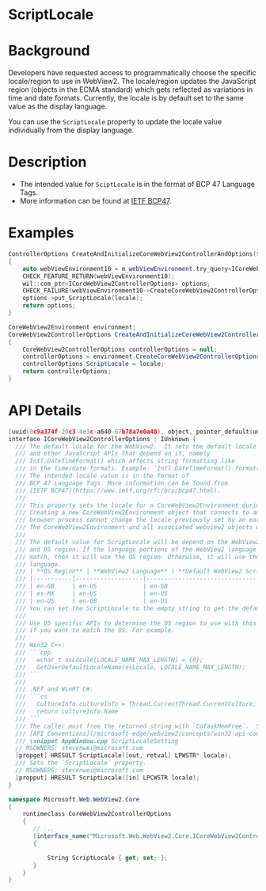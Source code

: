 ScriptLocale
===

# Background
Developers have requested access to programmatically choose the specific locale/region to use in WebView2. 
The locale/region updates the JavaScript region (objects in the ECMA standard) which gets reflected as
variations in time and date formats. Currently, the locale is by default set to the same value as the 
display language. 

You can use the `ScriptLocale` property to update the locale value individually from the display
language.

# Description
* The intended value for `SciptLocale` is in the format of BCP 47 Language Tags. 
* More information can be found at [IETF BCP47](https://www.ietf.org/rfc/bcp/bcp47.html).
# Examples
```cpp
ControllerOptions CreateAndInitializeCoreWebView2ControllerAndOptions(std::string locale) 
{
    auto webViewEnvironment10 = m_webViewEnvironment.try_query<ICoreWebView2Environment10>();
    CHECK_FEATURE_RETURN(webViewEnvironment10);
    wil::com_ptr<ICoreWebView2ControllerOptions> options;
    CHECK_FAILURE(webViewEnvironment10->CreateCoreWebView2ControllerOptions(&options));
    options->put_ScriptLocale(locale);
    return options;
}
```

```c#
CoreWebView2Environment environment;
CoreWebView2ControllerOptions CreateAndInitializeCoreWebView2ControllerOptions(CoreWebView2Environment environment, string locale)
{
    CoreWebView2ControllerOptions controllerOptions = null;
    controllerOptions = environment.CreateCoreWebView2ControllerOptions();
    controllerOptions.ScriptLocale = locale;
    return controllerOptions;    
}
```

# API Details
```cpp
[uuid(0c9a374f-20c3-4e3c-a640-67b78a7e0a48), object, pointer_default(unique)]
interface ICoreWebView2ControllerOptions : IUnknown {
  /// The default locale for the WebView2.  It sets the default locale for all Intl JavaScript APIs
  /// and other JavaScript APIs that depend on it, namely
  /// Intl.DateTimeFormat() which affects string formatting like
  /// in the time/date formats. Example: `Intl.DateTimeFormat().format(new Date())`
  /// The intended locale value is in the format of
  /// BCP 47 Language Tags. More information can be found from 
  /// [IETF BCP47](https://www.ietf.org/rfc/bcp/bcp47.html).
  ///
  /// This property sets the locale for a CoreWebView2Environment during its creation. 
  /// Creating a new CoreWebView2Environment object that connects to an already running 
  /// browser process cannot change the locale previously set by an earlier CoreWebView2Environment.  
  /// The CoreWebView2Environment and all associated webview2 objects will need to closed.
  ///
  /// The default value for ScriptLocale will be depend on the WebView2 language
  /// and OS region. If the language portions of the WebView2 language and OS region
  /// match, then it will use the OS region. Otherwise, it will use the WebView2
  /// language.
  /// | **OS Region** | **WebView2 Language** | **Default WebView2 ScriptLocale** |
  /// |-----------|-------------------|-------------------------------|
  /// | en-GB     | en-US             | en-GB                         |
  /// | es-MX     | en-US             | en-US                         |
  /// | en-US     | en-GB             | en-US                         |
  /// You can set the ScriptLocale to the empty string to get the default ScriptLocale value.
  ///
  /// Use OS specific APIs to determine the OS region to use with this property
  /// if you want to match the OS. For example:
  ///
  /// Win32 C++:
  /// ```cpp
  ///   wchar_t osLocale[LOCALE_NAME_MAX_LENGTH] = {0};
  ///   GetUserDefaultLocaleName(osLocale, LOCALE_NAME_MAX_LENGTH);
  /// ```
  ///
  /// .NET and WinRT C#:
  /// ```cs
  ///   CultureInfo cultureInfo = Thread.CurrentThread.CurrentCulture;
  ///   return cultureInfo.Name
  /// ```
  /// The caller must free the returned string with `CoTaskMemFree`.  See
  /// [API Conventions](/microsoft-edge/webview2/concepts/win32-api-conventions#strings).
  /// \snippet AppWindow.cpp ScriptLocaleSetting
  // MSOWNERS: stevenwei@microsoft.com
  [propget] HRESULT ScriptLocale([out, retval] LPWSTR* locale);
  /// Sets the `ScriptLocale` property.
  // MSOWNERS: stevenwei@microsoft.com
  [propput] HRESULT ScriptLocale([in] LPCWSTR locale);
}
```

```c#
namespace Microsoft.Web.WebView2.Core
{
    runtimeclass CoreWebView2ControllerOptions
    {        
       // ...
       [interface_name("Microsoft.Web.WebView2.Core.ICoreWebView2ControllerOptions")]
       {

           String ScriptLocale { get; set; };
       }
    }
}